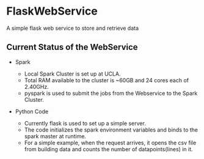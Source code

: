 # FlaskWebService
A simple flask web service to store and retrieve data

## Current Status of the WebService

* Spark
  * Local Spark Cluster is set up at UCLA.
  * Total RAM available to the cluster is ~60GB and 24 cores each of 2.40GHz.
  * pyspark is used to submit the jobs from the Webservice to the Spark Cluster.

* Python Code
  * Currently flask is used to set up a simple server.
  * The code initializes the spark environment variables and binds to the spark master at runtime.
  * For a simple example, when the request arrives, it opens the csv file from building data and counts the number of datapoints(lines) in it.

